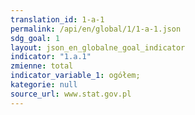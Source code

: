 ```yaml
---
translation_id: 1-a-1
permalink: /api/en/global/1/1-a-1.json
sdg_goal: 1
layout: json_en_globalne_goal_indicator
indicator: "1.a.1"
zmienne: total
indicator_variable_1: ogółem;
kategorie: null
source_url: www.stat.gov.pl
---
```

